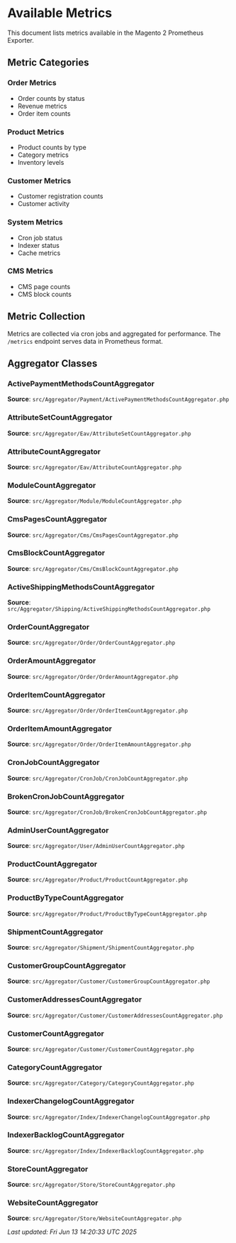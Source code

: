 # Available Metrics

This document lists metrics available in the Magento 2 Prometheus Exporter.

## Metric Categories

### Order Metrics
- Order counts by status
- Revenue metrics
- Order item counts

### Product Metrics
- Product counts by type
- Category metrics
- Inventory levels

### Customer Metrics
- Customer registration counts
- Customer activity

### System Metrics
- Cron job status
- Indexer status
- Cache metrics

### CMS Metrics
- CMS page counts
- CMS block counts

## Metric Collection

Metrics are collected via cron jobs and aggregated for performance.
The `/metrics` endpoint serves data in Prometheus format.

## Aggregator Classes

### ActivePaymentMethodsCountAggregator
**Source**: `src/Aggregator/Payment/ActivePaymentMethodsCountAggregator.php`

### AttributeSetCountAggregator
**Source**: `src/Aggregator/Eav/AttributeSetCountAggregator.php`

### AttributeCountAggregator
**Source**: `src/Aggregator/Eav/AttributeCountAggregator.php`

### ModuleCountAggregator
**Source**: `src/Aggregator/Module/ModuleCountAggregator.php`

### CmsPagesCountAggregator
**Source**: `src/Aggregator/Cms/CmsPagesCountAggregator.php`

### CmsBlockCountAggregator
**Source**: `src/Aggregator/Cms/CmsBlockCountAggregator.php`

### ActiveShippingMethodsCountAggregator
**Source**: `src/Aggregator/Shipping/ActiveShippingMethodsCountAggregator.php`

### OrderCountAggregator
**Source**: `src/Aggregator/Order/OrderCountAggregator.php`

### OrderAmountAggregator
**Source**: `src/Aggregator/Order/OrderAmountAggregator.php`

### OrderItemCountAggregator
**Source**: `src/Aggregator/Order/OrderItemCountAggregator.php`

### OrderItemAmountAggregator
**Source**: `src/Aggregator/Order/OrderItemAmountAggregator.php`

### CronJobCountAggregator
**Source**: `src/Aggregator/CronJob/CronJobCountAggregator.php`

### BrokenCronJobCountAggregator
**Source**: `src/Aggregator/CronJob/BrokenCronJobCountAggregator.php`

### AdminUserCountAggregator
**Source**: `src/Aggregator/User/AdminUserCountAggregator.php`

### ProductCountAggregator
**Source**: `src/Aggregator/Product/ProductCountAggregator.php`

### ProductByTypeCountAggregator
**Source**: `src/Aggregator/Product/ProductByTypeCountAggregator.php`

### ShipmentCountAggregator
**Source**: `src/Aggregator/Shipment/ShipmentCountAggregator.php`

### CustomerGroupCountAggregator
**Source**: `src/Aggregator/Customer/CustomerGroupCountAggregator.php`

### CustomerAddressesCountAggregator
**Source**: `src/Aggregator/Customer/CustomerAddressesCountAggregator.php`

### CustomerCountAggregator
**Source**: `src/Aggregator/Customer/CustomerCountAggregator.php`

### CategoryCountAggregator
**Source**: `src/Aggregator/Category/CategoryCountAggregator.php`

### IndexerChangelogCountAggregator
**Source**: `src/Aggregator/Index/IndexerChangelogCountAggregator.php`

### IndexerBacklogCountAggregator
**Source**: `src/Aggregator/Index/IndexerBacklogCountAggregator.php`

### StoreCountAggregator
**Source**: `src/Aggregator/Store/StoreCountAggregator.php`

### WebsiteCountAggregator
**Source**: `src/Aggregator/Store/WebsiteCountAggregator.php`


*Last updated: Fri Jun 13 14:20:33 UTC 2025*
